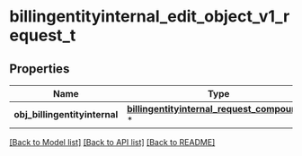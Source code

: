 # billingentityinternal_edit_object_v1_request_t

## Properties
Name | Type | Description | Notes
------------ | ------------- | ------------- | -------------
**obj_billingentityinternal** | [**billingentityinternal_request_compound_t**](billingentityinternal_request_compound.md) \* |  | 

[[Back to Model list]](../README.md#documentation-for-models) [[Back to API list]](../README.md#documentation-for-api-endpoints) [[Back to README]](../README.md)


